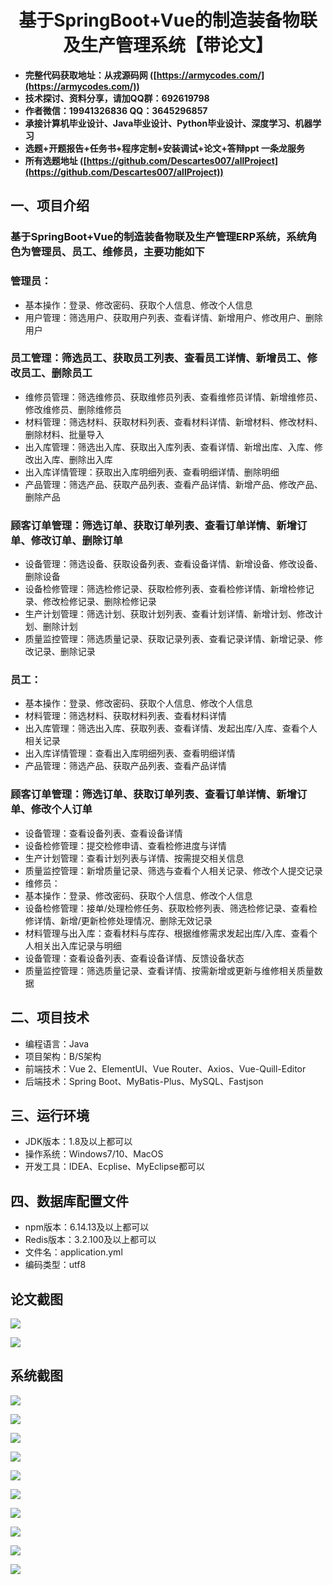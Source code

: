 <h1 align="center">基于SpringBoot+Vue的制造装备物联及生产管理系统【带论文】</h1></p>

- <b>完整代码获取地址：从戎源码网 ([https://armycodes.com/](https://armycodes.com/))</b>
- <b>技术探讨、资料分享，请加QQ群：692619798</b>
- <b>作者微信：19941326836  QQ：3645296857</b>
- <b>承接计算机毕业设计、Java毕业设计、Python毕业设计、深度学习、机器学习</b>
- <b>选题+开题报告+任务书+程序定制+安装调试+论文+答辩ppt 一条龙服务</b>
- <b>所有选题地址 ([https://github.com/Descartes007/allProject](https://github.com/Descartes007/allProject)) </b>

## 一、项目介绍

### 基于SpringBoot+Vue的制造装备物联及生产管理ERP系统，系统角色为管理员、员工、维修员，主要功能如下
### 管理员：
- 基本操作：登录、修改密码、获取个人信息、修改个人信息
- 用户管理：筛选用户、获取用户列表、查看详情、新增用户、修改用户、删除用户
### 员工管理：筛选员工、获取员工列表、查看员工详情、新增员工、修改员工、删除员工
- 维修员管理：筛选维修员、获取维修员列表、查看维修员详情、新增维修员、修改维修员、删除维修员
- 材料管理：筛选材料、获取材料列表、查看材料详情、新增材料、修改材料、删除材料、批量导入
- 出入库管理：筛选出入库、获取出入库列表、查看详情、新增出库、入库、修改出入库、删除出入库
- 出入库详情管理：获取出入库明细列表、查看明细详情、删除明细
- 产品管理：筛选产品、获取产品列表、查看产品详情、新增产品、修改产品、删除产品
### 顾客订单管理：筛选订单、获取订单列表、查看订单详情、新增订单、修改订单、删除订单
- 设备管理：筛选设备、获取设备列表、查看设备详情、新增设备、修改设备、删除设备
- 设备检修管理：筛选检修记录、获取检修列表、查看检修详情、新增检修记录、修改检修记录、删除检修记录
- 生产计划管理：筛选计划、获取计划列表、查看计划详情、新增计划、修改计划、删除计划
- 质量监控管理：筛选质量记录、获取记录列表、查看记录详情、新增记录、修改记录、删除记录
### 员工：
- 基本操作：登录、修改密码、获取个人信息、修改个人信息
- 材料管理：筛选材料、获取材料列表、查看材料详情
- 出入库管理：筛选出入库、获取列表、查看详情、发起出库/入库、查看个人相关记录
- 出入库详情管理：查看出入库明细列表、查看明细详情
- 产品管理：筛选产品、获取产品列表、查看产品详情
### 顾客订单管理：筛选订单、获取订单列表、查看订单详情、新增订单、修改个人订单
- 设备管理：查看设备列表、查看设备详情
- 设备检修管理：提交检修申请、查看检修进度与详情
- 生产计划管理：查看计划列表与详情、按需提交相关信息
- 质量监控管理：新增质量记录、筛选与查看个人相关记录、修改个人提交记录
- 维修员：
- 基本操作：登录、修改密码、获取个人信息、修改个人信息
- 设备检修管理：接单/处理检修任务、获取检修列表、筛选检修记录、查看检修详情、新增/更新检修处理情况、删除无效记录
- 材料管理与出入库：查看材料与库存、根据维修需求发起出库/入库、查看个人相关出入库记录与明细
- 设备管理：查看设备列表、查看设备详情、反馈设备状态
- 质量监控管理：筛选质量记录、查看详情、按需新增或更新与维修相关质量数据

## 二、项目技术

- 编程语言：Java
- 项目架构：B/S架构
- 前端技术：Vue 2、ElementUI、Vue Router、Axios、Vue-Quill-Editor
- 后端技术：Spring Boot、MyBatis-Plus、MySQL、Fastjson


## 三、运行环境

- JDK版本：1.8及以上都可以
- 操作系统：Windows7/10、MacOS
- 开发工具：IDEA、Ecplise、MyEclipse都可以

## 四、数据库配置文件

- npm版本：6.14.13及以上都可以
- Redis版本：3.2.100及以上都可以
- 文件名：application.yml
- 编码类型：utf8

## 论文截图

![](screenshot/1.png)

![](screenshot/2.png)

## 系统截图

![](screenshot/3.png)

![](screenshot/4.png)

![](screenshot/5.png)

![](screenshot/6.png)

![](screenshot/7.png)

![](screenshot/8.png)

![](screenshot/9.png)

![](screenshot/10.png)

![](screenshot/11.png)

![](screenshot/12.png)